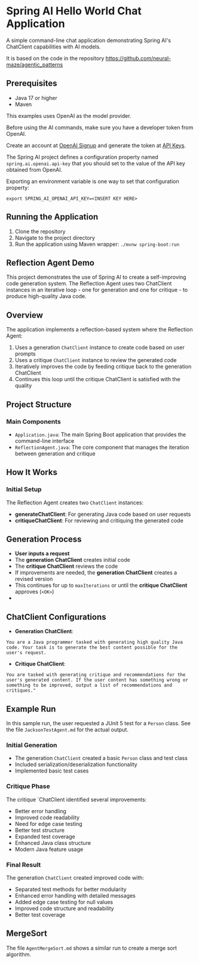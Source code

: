 # Spring AI Hello World Chat Application

A simple command-line chat application demonstrating Spring AI's ChatClient capabilities with AI models.

It is based on the code in the repository https://github.com/neural-maze/agentic_patterns

## Prerequisites
- Java 17 or higher
- Maven

This examples uses OpenAI as the model provider.

Before using the AI commands, make sure you have a developer token from OpenAI.

Create an account at [OpenAI Signup](https://platform.openai.com/signup) and generate the token at [API Keys](https://platform.openai.com/account/api-keys).

The Spring AI project defines a configuration property named `spring.ai.openai.api-key` that you should set to the value of the API key obtained from OpenAI.

Exporting an environment variable is one way to set that configuration property:

```shell
export SPRING_AI_OPENAI_API_KEY=<INSERT KEY HERE>
```



## Running the Application
1. Clone the repository
2. Navigate to the project directory
3. Run the application using Maven wrapper:
   `./mvnw spring-boot:run`

## Reflection Agent Demo
This project demonstrates the use of Spring AI to create a self-improving code generation system. The Reflection Agent uses two ChatClient instances in an iterative loop - one for generation and one for critique - to produce high-quality Java code.

## Overview
The application implements a reflection-based system where the Reflection Agent:

1. Uses a generation `ChatClient` instance to create code based on user prompts
2. Uses a critique `ChatClient` instance to review the generated code
3. Iteratively improves the code by feeding critique back to the generation ChatClient
4. Continues this loop until the critique ChatClient is satisfied with the quality

## Project Structure
### Main Components

* `Application.java`: The main Spring Boot application that provides the command-line interface
* `ReflectionAgent.java`: The core component that manages the iteration between generation and critique


## How It Works

### Initial Setup

The Reflection Agent creates two `ChatClient` instances:

- **generateChatClient**: For generating Java code based on user requests
- **critiqueChatClient**: For reviewing and critiquing the generated code

## Generation Process

- **User inputs a request**
- The **generation ChatClient** creates initial code
- The **critique ChatClient** reviews the code
- If improvements are needed, the **generation ChatClient** creates a revised version
- This continues for up to `maxIterations` or until the **critique ChatClient** approves (`<OK>`)
- 
## ChatClient Configurations

- **Generation ChatClient**:

```text
You are a Java programmer tasked with generating high quality Java code. Your task is to generate the best content possible for the user's request.
```
- **Critique ChatClient**:
```text
You are tasked with generating critique and recommendations for the user's generated content. If the user content has something wrong or something to be improved, output a list of recommendations and critiques."
```

## Example Run

In this sample run, the user requested a JUnit 5 test for a `Person` class.  See the file `JacksonTestAgent.md` for the actual output.

### Initial Generation

- The generation `ChatClient` created a basic `Person` class and test class
- Included serialization/deserialization functionality
- Implemented basic test cases

### Critique Phase

The critique `ChatClient identified several improvements:

- Better error handling
- Improved code readability
- Need for edge case testing
- Better test structure
- Expanded test coverage
- Enhanced Java class structure
- Modern Java feature usage

### Final Result

The generation `ChatClient` created improved code with:

- Separated test methods for better modularity
- Enhanced error handling with detailed messages
- Added edge case testing for null values
- Improved code structure and readability
- Better test coverage

## MergeSort

The file `AgentMergeSort.md` shows a similar run to create a merge sort algorithm.